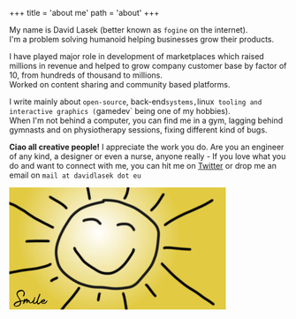 +++
title = 'about me'
path = 'about'
+++

My name is David Lasek (better known as `fogine` on the internet).  
I'm a problem solving humanoid helping businesses grow their products.  

I have played major role in development of marketplaces which raised millions in revenue and helped to grow company customer base by factor of 10, from hundreds of thousand to millions.  
Worked on content sharing and community based platforms.  

I write mainly about `open-source`, back-end` systems, `linux` tooling and interactive graphics (`gamedev` being one of my hobbies).  
When I'm not behind a computer, you can find me in a gym, lagging behind gymnasts and on physiotherapy sessions, fixing different kind of bugs.  

**Ciao all creative people!** I appreciate the work you do. Are you an engineer of any kind, a designer or even a nurse, anyone really - If you love what you do and want to connect with me, you can hit me on [Twitter](https://twitter.com/david_lasek) or drop me an email on `mail at davidlasek dot eu`

![Remember to smile :)](/images/smile.jpg)
